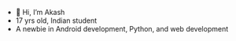 - 👋 Hi, I’m Akash
- 17 yrs old, Indian student
- A newbie in Android development, Python, and web development

